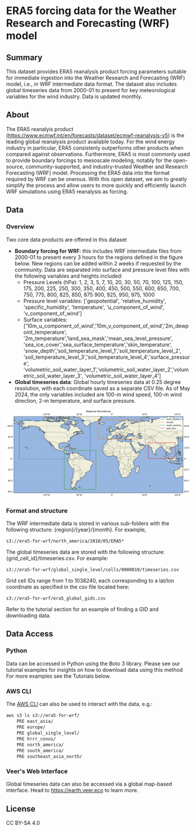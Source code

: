 # ERA5 forcing data for the Weather Research and Forecasting (WRF) model

## Summary

This dataset provides ERA5 reanalysis product forcing parameters suitable for immediate ingestion into the Weather Research and Forecasting (WRF) model, i.e., in WRF intermediate data format. The dataset also includes global timeseries data from 2000-01 to present for key meteorological variables for the wind industry. Data is updated monthly.

## About

The ERA5 reanalyis product (https://www.ecmwf.int/en/forecasts/dataset/ecmwf-reanalysis-v5) is the leading global reanalysis product available today. For the wind energy industry in particular, ERA5 consistenly outperforms other products when compared against observations. Furthermore, ERA5 is most commonly used to provide boundary forcings to mesoscale modeling, notably for the open-source, community-supported, and industry-trusted Weather and Research Forecasting (WRF) model. Processing the ERA5 data into the format required by WRF can be onerous. With this open dataset, we aim to greatly simplify the process and allow users to more quickly and efficiently launch WRF simulations using ERA5 reanalysis as forcing.

## Data

### Overview

Two core data products are offered in this dataset

- **Boundary forcing for WRF**: this includes WRF intermediate files from 2000-01 to present every 3 hours for the regions defined in the figure below. New regions can be added within 2 weeks if requested by the community. Data are separated into surface and pressure level files with the following variables and heights included:
    - Pressure Levels (hPa): 1, 2, 3, 5, 7, 10, 20, 30, 50, 70, 100, 125, 150, 175, 200, 225, 250, 300, 350, 400, 450, 500, 550, 600, 650, 700, 750, 775, 800, 825, 850, 875 900, 925, 950, 975, 1000
    - Pressure level variables: ['geopotential', 'relative_humidity', 'specific_humidity',
    'temperature', 'u_component_of_wind', 'v_component_of_wind']
    - Surface variables: ['10m_u_component_of_wind','10m_v_component_of_wind','2m_dewpoint_temperature',
        	    		'2m_temperature','land_sea_mask','mean_sea_level_pressure',
	            		'sea_ice_cover','sea_surface_temperature','skin_temperature',
        	    		'snow_depth','soil_temperature_level_1','soil_temperature_level_2',
            			'soil_temperature_level_3','soil_temperature_level_4','surface_pressure',
            			'volumetric_soil_water_layer_1','volumetric_soil_water_layer_2','volumetric_soil_water_layer_3',
            			'volumetric_soil_water_layer_4']
- **Global timeseries data**: Global hourly timeseries data at 0.25 degree resolution, with each coordinate saved as a separate CSV file. As of May 2024, the only variables included are 100-m wind speed, 100-m wind direction, 2-m temperature, and surface pressure.

![](images/available_regions.png)

### Format and structure

The WRF intermediate data is stored in various sub-folders with the following structure: {region}/{year}/{month}. For example, 

```
s3://era5-for-wrf/north_america/2010/05/ERA5*
```

The global timeseries data are stored with the following structure: {grid_cell_id}/timeseries.csv. For example:

```
s3://era5-for-wrf/global_single_level/cells/0000010/timeseries.csv
```

Grid cell IDs range from 1 to 1038240, each corresponding to a lat/lon coordinate as specified in the csv file located here:

```
s3://era5-for-wrf/era5_global_gids.csv
```

Refer to the tutorial section for an example of finding a GID and downloading data.

## Data Access

### Python

Data can be accessed in Python using the Boto 3 library. Please see our tutorial examples for insights on how to download data using this method
For more examples see the Tutorials below.

### AWS CLI

The [AWS CLI](https://docs.aws.amazon.com/cli/latest/userguide/getting-started-install.html) can also be used to interact with the data, e.g.:

```
aws s3 ls s3://era5-for-wrf/
    PRE east_asia/
    PRE europe/
    PRE global_single_level/
    PRE hrrr_conus/
    PRE north_america/
    PRE south_america/
    PRE southeast_asia_north/
```
### Veer's Web Interface

Global timeseries data can also be accessed via a global map-based interface. Head to https://earth.veer.eco to learn more.

## License

CC BY-SA 4.0

